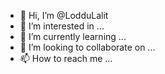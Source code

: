 - 👋 Hi, I’m @LodduLalit
- 👀 I’m interested in ...
- 🌱 I’m currently learning ...
- 💞️ I’m looking to collaborate on ...
- 📫 How to reach me ...

<!---
LodduLalit/LodduLalit is a ✨ special ✨ repository because its `README.md` (this file) appears on your GitHub profile.
You can click the Preview link to take a look at your changes.
--->
